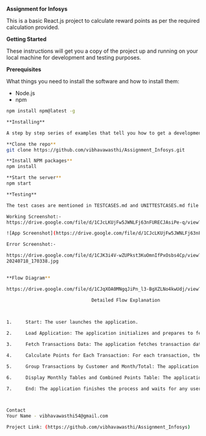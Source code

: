 **Assignment for Infosys**

This is a basic React.js project to calculate reward points as per the required calculation provided.

**Getting Started**

These instructions will get you a copy of the project up and running on your local machine for development and testing purposes.

**Prerequisites**

What things you need to install the software and how to install them:

- Node.js
- npm

```bash
npm install npm@latest -g

**Installing**

A step by step series of examples that tell you how to get a development environment running:

**Clone the repo**
git clone https://github.com/vibhavawasthi/Assignment_Infosys.git

**Install NPM packages**
npm install

**Start the server**
npm start

**Testing**

The test cases are mentioned in TESTCASES.md and UNITTESTCASES.md file in the repo

Working Screenshot:-
https://drive.google.com/file/d/1CJcLKUjFw5JWNLFj63nFURECJAsiPe-q/view?usp=drivesdk

![App Screenshot](https://drive.google.com/file/d/1CJcLKUjFw5JWNLFj63nFURECJAsiPe-q/view?usp=drivesdk)

Error Screenshot:-

https://drive.google.com/file/d/1CJK3i4V-wZUPkst3KuOmnIfPxOsbs4Cp/view?usp=drivesdk
20240718_170338.jpg
 

**Flow Diagram**

https://drive.google.com/file/d/1CJqXOA0MNgqJiPn_l3-BgXZLNo4kwUdj/view?usp=drivesdk

                               Detailed Flow Explanation 

  

1.     Start: The user launches the application. 

2.     Load Application: The application initializes and prepares to fetch data. 

3.     Fetch Transactions Data: The application fetches transaction data from    `transactionData.json`. 

4.     Calculate Points for Each Transaction: For each transaction, the application calculates the reward points based on the amount spent. 

5.     Group Transactions by Customer and Month/Total: The application groups the transactions by customer and calculates the monthly and total points. 

6.     Display Monthly Tables and Combined Points Table: The application displays the transactions in separate tables for each month and a combined table showing the total points for each customer. 

7.     End: The application finishes the process and waits for any user interactions. 



Contact
Your Name - vibhavawasthi54@gmail.com

Project Link: (https://github.com/vibhavawasthi/Assignment_Infosys)


